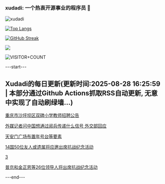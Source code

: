 ### xudadi: 一个热衷开源事业的程序员 👋

![xudadi](https://github-readme-stats-git-masterorgs-github-readme-stats-team.vercel.app/api?username=xudadi)

[![Top Langs](https://github-readme-stats.vercel.app/api/top-langs/?username=xudadi)](https://github.com/anuraghazra/github-readme-stats)

[![GitHub Streak](https://streak-stats.demolab.com?user=xudadi&locale=zh_Hans)](https://git.io/streak-stats)

![](https://raw.githubusercontent.com/xudadi/xudadi/main/assets/github-contribution-grid-snake.svg)

![VISITOR+COUNT](https://komarev.com/ghpvc/?username=xudadi&label=VISITOR+COUNT)


---start---

## Xudadi的每日更新(更新时间:2025-08-28 16:25:59 | 本部分通过Github Actions抓取RSS自动更新, 无意中实现了自动刷绿墙...)

[重庆市沙坪坝区双碑小学教师招聘公告](https://www.gongkaoleida.com/article/2591887)

[外媒记者问中国想通过阅兵传递什么信号 外交部回应](https://m.163.com/news/article/K81V7SA70001899O.html)

[天安门广场布置年号台等要素](https://m.163.com/news/article/K81S37QR0001899O.html)

[14国50位友人或遗属将应邀出席抗战纪念活动](https://m.163.com/news/article/K81RJ296000189PS.html)

[3](https://m.163.com/touch/news/sub/domestic)

[普京和金正恩等26位领导人将出席抗战纪念活动](https://m.163.com/news/article/K81R3CAH0001899O.html)

---end---
